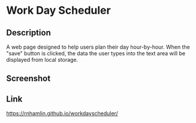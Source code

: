 # Work Day Scheduler

## Description
A web page designed to help users plan their day hour-by-hour. When the "save" button is clicked, the data the user types into the text area will be displayed from local storage.

## Screenshot


## Link
https://rnhamlin.github.io/workdayscheduler/